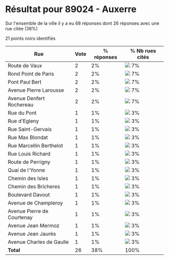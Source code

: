 # Résultat pour 89024 - Auxerre

Sur l'ensemble de la ville il y a eu 68 réponses dont 26 réponses avec une rue citée (38%)

21 points noirs identifiés

| Rue | Vote | % réponses | % Nb rues cités|
|-----|------|------------|----------------|
| Route de Vaux | 2 | 2% | <img src="../../img/bar_7.gif" />&nbsp;7%|
| Rond Point de Paris | 2 | 2% | <img src="../../img/bar_7.gif" />&nbsp;7%|
| Pont Paul Bert | 2 | 2% | <img src="../../img/bar_7.gif" />&nbsp;7%|
| Avenue Pierre Larousse | 2 | 2% | <img src="../../img/bar_7.gif" />&nbsp;7%|
| Avenue Denfert Rochereau | 2 | 2% | <img src="../../img/bar_7.gif" />&nbsp;7%|
| Rue du Pont | 1 | 1% | <img src="../../img/bar_3.gif" />&nbsp;3%|
| Rue d'Egleny | 1 | 1% | <img src="../../img/bar_3.gif" />&nbsp;3%|
| Rue Saint-Gervais | 1 | 1% | <img src="../../img/bar_3.gif" />&nbsp;3%|
| Rue Max Blondat | 1 | 1% | <img src="../../img/bar_3.gif" />&nbsp;3%|
| Rue Marcellin Berthelot | 1 | 1% | <img src="../../img/bar_3.gif" />&nbsp;3%|
| Rue Louis Richard | 1 | 1% | <img src="../../img/bar_3.gif" />&nbsp;3%|
| Route de Perrigny | 1 | 1% | <img src="../../img/bar_3.gif" />&nbsp;3%|
| Quai de l'Yonne | 1 | 1% | <img src="../../img/bar_3.gif" />&nbsp;3%|
| Chemin des Isles | 1 | 1% | <img src="../../img/bar_3.gif" />&nbsp;3%|
| Chemin des Bricheres | 1 | 1% | <img src="../../img/bar_3.gif" />&nbsp;3%|
| Boulevard Davout | 1 | 1% | <img src="../../img/bar_3.gif" />&nbsp;3%|
| Avenue de Champleroy | 1 | 1% | <img src="../../img/bar_3.gif" />&nbsp;3%|
| Avenue Pierre de Courtenay | 1 | 1% | <img src="../../img/bar_3.gif" />&nbsp;3%|
| Avenue Jean Mermoz | 1 | 1% | <img src="../../img/bar_3.gif" />&nbsp;3%|
| Avenue Jean Jaurès | 1 | 1% | <img src="../../img/bar_3.gif" />&nbsp;3%|
| Avenue Charles de Gaulle | 1 | 1% | <img src="../../img/bar_3.gif" />&nbsp;3%|
| **Total** | 26 | 38% | 100%|
